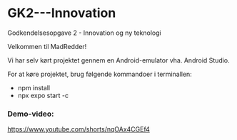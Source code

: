 # GK2---Innovation
Godkendelsesopgave 2 - Innovation og ny teknologi

Velkommen til MadRedder!

Vi har selv kørt projektet gennem en Android-emulator vha. Android Studio.

For at køre projektet, brug følgende kommandoer i terminallen:
- npm install
- npx expo start -c

### Demo-video:
https://www.youtube.com/shorts/nqOAx4CGEf4
